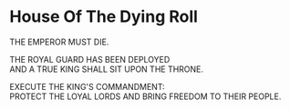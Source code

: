 # House Of The Dying Roll
  
THE EMPEROR MUST DIE.  
  
THE ROYAL GUARD HAS BEEN DEPLOYED  
AND A TRUE KING SHALL SIT UPON THE THRONE.  
  
EXECUTE THE KING'S COMMANDMENT:  
PROTECT THE LOYAL LORDS AND BRING FREEDOM TO THEIR PEOPLE.  
